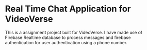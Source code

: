 # Real Time Chat Application for VideoVerse

This is a assignment project built for VideoVerse. I have made use of Firebase Realtime database to process messages and firebase authentication for user authentication using a phone number.